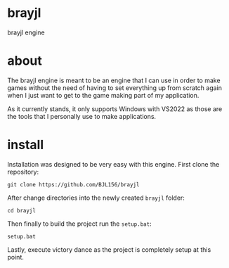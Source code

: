 # brayjl
brayjl engine

# about
The brayjl engine is meant to be an engine that I can use in order to make games without the need of having to set everything up from scratch again when I just want to get to the game making part of my application.

As it currently stands, it only supports Windows with VS2022 as those are the tools that I personally use to make applications.

# install
Installation was designed to be very easy with this engine.
First clone the repository:
```
git clone https://github.com/BJL156/brayjl
```
After change directories into the newly created `brayjl` folder:
```
cd brayjl
```
Then finally to build the project run the `setup.bat`:
```
setup.bat
```
Lastly, execute victory dance as the project is completely setup at this point.
